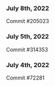 ### July 8th, 2022

Commit #205023

### July 5th, 2022

Commit #314353


### July 4th, 2022

Commit #72281
